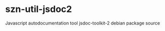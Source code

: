 szn-util-jsdoc2
===============

Javascript autodocumentation tool jsdoc-toolkit-2 debian package source
